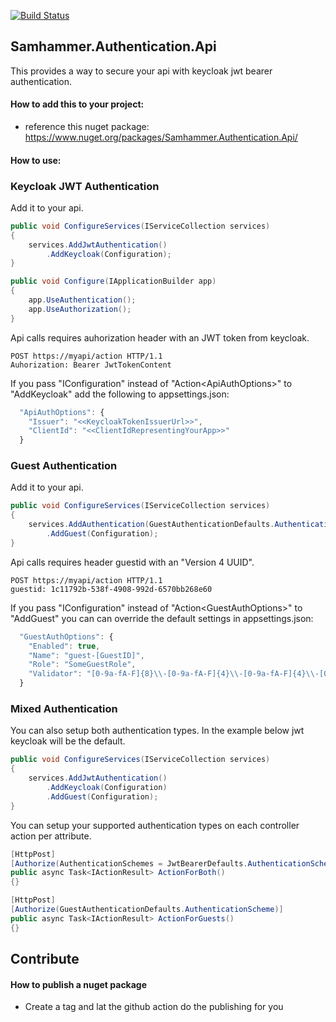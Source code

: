 ﻿[![Build Status](https://travis-ci.com/SamhammerAG/Samhammer.Authentication.svg?branch=master)](https://travis-ci.com/SamhammerAG/Samhammer.Authentication)

## Samhammer.Authentication.Api

This provides a way to secure your api with keycloak jwt bearer authentication.

#### How to add this to your project:
- reference this nuget package: https://www.nuget.org/packages/Samhammer.Authentication.Api/

#### How to use:

### Keycloak JWT Authentication

Add it to your api.
```csharp
public void ConfigureServices(IServiceCollection services)
{
    services.AddJwtAuthentication()
        .AddKeycloak(Configuration);
}

public void Configure(IApplicationBuilder app)
{
    app.UseAuthentication();
    app.UseAuthorization();
}
```

Api calls requires auhorization header with an JWT token from keycloak.
```curl
POST https://myapi/action HTTP/1.1
Auhorization: Bearer JwtTokenContent
```

If you pass "IConfiguration" instead of "Action\<ApiAuthOptions\>" to "AddKeycloak" add the following to appsettings.json:
```js
  "ApiAuthOptions": {
    "Issuer": "<<KeycloakTokenIssuerUrl>>",
    "ClientId": "<<ClientIdRepresentingYourApp>>"
  }
```

### Guest Authentication

Add it to your api.
```csharp
public void ConfigureServices(IServiceCollection services)
{
    services.AddAuthentication(GuestAuthenticationDefaults.AuthenticationScheme)
        .AddGuest(Configuration);
}
```

Api calls requires header guestid with an "Version 4 UUID".
```curl
POST https://myapi/action HTTP/1.1
guestid: 1c11792b-538f-4908-992d-6570bb268e60
```

If you pass "IConfiguration" instead of "Action\<GuestAuthOptions\>" to "AddGuest" you can can override the default settings in appsettings.json:
```js
  "GuestAuthOptions": {
    "Enabled": true,
    "Name": "guest-[GuestID]",    
    "Role": "SomeGuestRole",
    "Validator": "[0-9a-fA-F]{8}\\-[0-9a-fA-F]{4}\\-[0-9a-fA-F]{4}\\-[0-9a-fA-F]{4}\\-[0-9a-fA-F]{12}"
  }
```

### Mixed Authentication
You can also setup both authentication types. In the example below jwt keycloak will be the default.

```csharp
public void ConfigureServices(IServiceCollection services)
{
    services.AddJwtAuthentication()
        .AddKeycloak(Configuration)
        .AddGuest(Configuration);
}
```

You can setup your supported authentication types on each controller action per attribute.

```csharp
[HttpPost]
[Authorize(AuthenticationSchemes = JwtBearerDefaults.AuthenticationScheme + ", " + GuestAuthenticationDefaults.AuthenticationScheme)]
public async Task<IActionResult> ActionForBoth()
{}

[HttpPost]
[Authorize(GuestAuthenticationDefaults.AuthenticationScheme)]
public async Task<IActionResult> ActionForGuests()
{}
```


## Contribute

#### How to publish a nuget package
- Create a tag and lat the github action do the publishing for you
